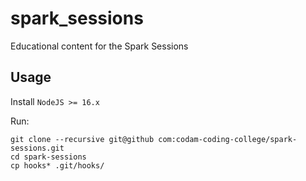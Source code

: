 # spark_sessions

Educational content for the Spark Sessions

## Usage
Install `NodeJS >= 16.x`

Run:
```
git clone --recursive git@github com:codam-coding-college/spark-sessions.git
cd spark-sessions
cp hooks* .git/hooks/
```
